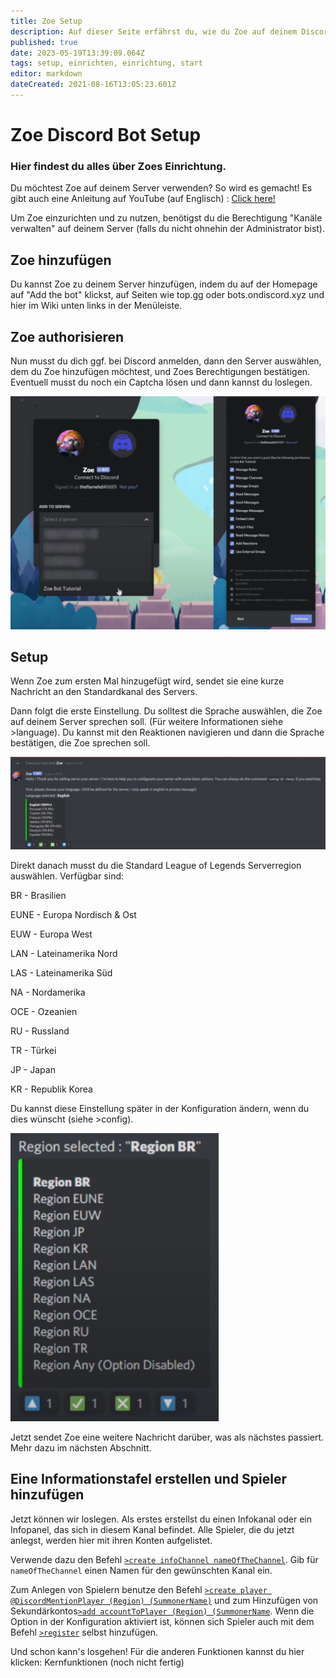 ```yaml
---
title: Zoe Setup
description: Auf dieser Seite erfährst du, wie du Zoe auf deinem Discord-Server einrichten kannst.
published: true
date: 2023-05-19T13:39:09.064Z
tags: setup, einrichten, einrichtung, start
editor: markdown
dateCreated: 2021-08-16T13:05:23.601Z
---
```


# Zoe Discord Bot Setup

### Hier findest du alles über Zoes Einrichtung.

Du möchtest Zoe auf deinem Server verwenden? So wird es gemacht! Es gibt auch eine Anleitung auf YouTube (auf Englisch) : [Click here!](https://youtu.be/QH1v9FTWj68)

Um Zoe einzurichten und zu nutzen, benötigst du die Berechtigung "Kanäle verwalten" auf deinem Server (falls du nicht ohnehin der Administrator bist).

## Zoe hinzufügen

Du kannst Zoe zu deinem Server hinzufügen, indem du auf der Homepage auf "Add the bot" klickst, auf Seiten wie top.gg oder bots.ondiscord.xyz und hier im Wiki unten links in der Menüleiste.

## Zoe authorisieren

Nun musst du dich ggf. bei Discord anmelden, dann den Server auswählen, dem du Zoe hinzufügen möchtest, und Zoes Berechtigungen bestätigen. Eventuell musst du noch ein Captcha lösen und dann kannst du loslegen.

![](/en-auth-zoe-1.png)

## Setup

Wenn Zoe zum ersten Mal hinzugefügt wird, sendet sie eine kurze Nachricht an den Standardkanal des Servers.

Dann folgt die erste Einstellung. Du solltest die Sprache auswählen, die Zoe auf deinem Server sprechen soll. (Für weitere Informationen siehe >language). Du kannst mit den Reaktionen navigieren und dann die Sprache bestätigen, die Zoe sprechen soll.

![](/en-auth-setup-1.png)

Direkt danach musst du die Standard League of Legends Serverregion auswählen. Verfügbar sind:

BR - Brasilien

EUNE - Europa Nordisch & Ost

EUW - Europa West

LAN - Lateinamerika Nord

LAS - Lateinamerika Süd

NA - Nordamerika

OCE - Ozeanien

RU - Russland

TR - Türkei

JP - Japan

KR - Republik Korea

Du kannst diese Einstellung später in der Konfiguration ändern, wenn du dies wünscht (siehe >config).

![](/en-auth-setup-region-1.png)

Jetzt sendet Zoe eine weitere Nachricht darüber, was als nächstes passiert. Mehr dazu im nächsten Abschnitt.

## Eine Informationstafel erstellen und Spieler hinzufügen

Jetzt können wir loslegen. Als erstes erstellst du einen Infokanal oder ein Infopanel, das sich in diesem Kanal befindet. Alle Spieler, die du jetzt anlegst, werden hier mit ihren Konten aufgelistet.

Verwende dazu den Befehl [`>create infoChannel nameOfTheChannel`](/en/commands/create/infoChannel/). Gib für `nameOfTheChannel` einen Namen für den gewünschten Kanal ein.

Zum Anlegen von Spielern benutze den Befehl [`>create player @DiscordMentionPlayer (Region) (SummonerName)`](/en/commands/create/player/) und zum Hinzufügen von Sekundärkontos[`>add accountToPlayer (Region) (SummonerName`](/en/commands/add/account/). Wenn die Option in der Konfiguration aktiviert ist, können sich Spieler auch mit dem Befehl [`>register`](/en/commands/important/register/) selbst hinzufügen.

Und schon kann's losgehen! Für die anderen Funktionen kannst du hier klicken: Kernfunktionen (noch nicht fertig)